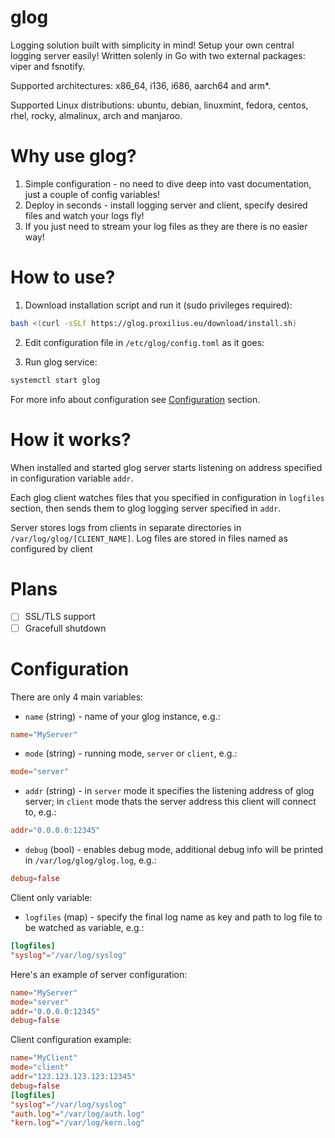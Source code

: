 # glog

Logging solution built with simplicity in mind! Setup your own central logging server easily!
Written solenly in Go with two external packages: viper and fsnotify.

Supported architectures: x86_64, i136, i686, aarch64 and arm*.

Supported Linux distributions: ubuntu, debian, linuxmint, fedora, centos, rhel, rocky, almalinux, arch and manjaroo. 

# Why use glog?

1. Simple configuration - no need to dive deep into vast documentation, just a couple of config variables!
2. Deploy in seconds - install logging server and client, specify desired files and watch your logs fly!
3. If you just need to stream your log files as they are there is no easier way!

# How to use?

1. Download installation script and run it (sudo privileges required):
```bash
bash <(curl -sSLf https://glog.proxilius.eu/download/install.sh)
```
2. Edit configuration file in `/etc/glog/config.toml` as it goes:

3. Run glog service:
```bash
systemctl start glog
```

For more info about configuration see [Configuration](https://github.com/Fishmansky/glog?tab=readme-ov-file#Configuration) section.

# How it works?

When installed and started glog server starts listening on address specified in configuration variable `addr`.

Each glog client watches files that you specified in configuration in `logfiles` section, then sends them to glog logging server specified in `addr`.

Server stores logs from clients in separate directories in `/var/log/glog/[CLIENT_NAME]`. Log files are stored in files named as configured by client

# Plans 

- [ ] SSL/TLS support
- [ ] Gracefull shutdown

# Configuration

There are only 4 main variables: 
- `name` (string) - name of your glog instance, e.g.:
```toml
name="MyServer"
```
- `mode` (string) - running mode, `server` or `client`, e.g.:
```toml
mode="server"
```
- `addr` (string) - in `server` mode it specifies the listening address of glog server; in `client` mode thats the server address this client will connect to, e.g.:
```toml
addr="0.0.0.0:12345"
```
- `debug` (bool)  - enables debug mode, additional debug info will be printed in `/var/log/glog/glog.log`, e.g.:
```toml
debug=false
```

Client only variable:
- `logfiles` (map) - specify the final log name as key and path to log file to be watched as variable, e.g.:
```toml
[logfiles]
"syslog"="/var/log/syslog"
```

Here's an example of server configuration:
```toml
name="MyServer"
mode="server"
addr="0.0.0.0:12345"
debug=false
```

Client configuration example:
```toml
name="MyClient"
mode="client"
addr="123.123.123.123:12345"
debug=false
[logfiles]
"syslog"="/var/log/syslog"
"auth.log"="/var/log/auth.log"
"kern.log"="/var/log/kern.log"
```
